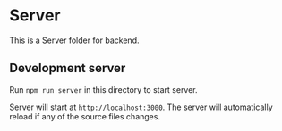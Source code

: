 # Server

This is a Server folder for backend.

## Development server

Run `npm run server` in this directory to start server. 

Server will start at `http://localhost:3000`. The server will automatically reload if any of the source files changes.